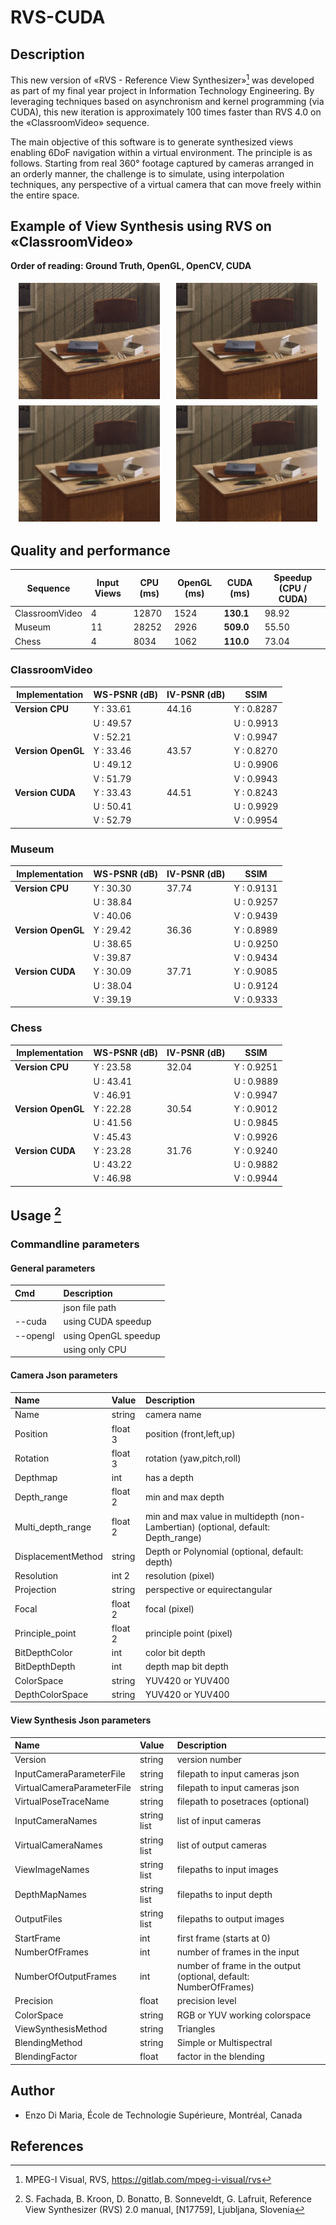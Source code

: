 # RVS-CUDA

## Description

This new version of «RVS - Reference View Synthesizer»[^1] was developed as part of my final year project in Information Technology Engineering. By leveraging techniques based on asynchronism and kernel programming (via CUDA), this new iteration is approximately 100 times faster than RVS 4.0 on the «ClassroomVideo» sequence.

The main objective of this software is to generate synthesized views enabling 6DoF navigation within a virtual environment. The principle is as follows. Starting from real 360° footage captured by cameras arranged in an orderly manner, the challenge is to simulate, using interpolation techniques, any perspective of a virtual camera that can move freely within the entire space.

## Example of View Synthesis using RVS on «ClassroomVideo»

**Order of reading: Ground Truth, OpenGL, OpenCV, CUDA**
<div style="display: flex; flex-wrap: wrap; justify-content: space-around;">
  <img src="./Figures/A01-groundTruth.png" alt="Ground Truth" style="width: 45%; margin: 5px;">
  <img src="./Figures/A01-openGL.png" alt="OpenGL" style="width: 45%; margin: 5px;">
  <img src="./Figures/A01-openCV.png" alt="OpenCV (CPU)" style="width: 45%; margin: 5px;">
  <img src="./Figures/A01-CUDA.png" alt="CUDA" style="width: 45%; margin: 5px;">
</div>

## Quality and performance

| Sequence         | Input Views | CPU (ms) | OpenGL (ms) | CUDA (ms) | Speedup (CPU / CUDA) |
|------------------|-------------|----------|-------------|-----------|---------------------|
| ClassroomVideo  | 4           | 12870    | 1524        | **130.1** | 98.92               |
| Museum           | 11          | 28252    | 2926        | **509.0** | 55.50               |
| Chess            | 4           | 8034     | 1062        | **110.0** | 73.04               |

### ClassroomVideo

| Implementation    | WS-PSNR (dB)       | IV-PSNR (dB) | SSIM               |
|-------------------|-------------------|-------------|-------------------|
| **Version CPU**   | Y : 33.61         | 44.16       | Y : 0.8287        |
|                   | U : 49.57         |             | U : 0.9913        |
|                   | V : 52.21         |             | V : 0.9947        |
| **Version OpenGL**| Y : 33.46         | 43.57       | Y : 0.8270        |
|                   | U : 49.12         |             | U : 0.9906        |
|                   | V : 51.79         |             | V : 0.9943        |
| **Version CUDA**  | Y : 33.43         | 44.51       | Y : 0.8243        |
|                   | U : 50.41         |             | U : 0.9929        |
|                   | V : 52.79         |             | V : 0.9954        |


### Museum

| Implementation    | WS-PSNR (dB)       | IV-PSNR (dB) | SSIM               |
|-------------------|-------------------|-------------|-------------------|
| **Version CPU**   | Y : 30.30         | 37.74       | Y : 0.9131        |
|                   | U : 38.84         |             | U : 0.9257        |
|                   | V : 40.06         |             | V : 0.9439        |
| **Version OpenGL**| Y : 29.42         | 36.36       | Y : 0.8989        |
|                   | U : 38.65         |             | U : 0.9250        |
|                   | V : 39.87         |             | V : 0.9434        |
| **Version CUDA**  | Y : 30.09         | 37.71       | Y : 0.9085        |
|                   | U : 38.04         |             | U : 0.9124        |
|                   | V : 39.19         |             | V : 0.9333        |


### Chess

| Implementation    | WS-PSNR (dB)       | IV-PSNR (dB) | SSIM               |
|-------------------|-------------------|-------------|-------------------|
| **Version CPU**   | Y : 23.58         | 32.04       | Y : 0.9251        |
|                   | U : 43.41         |             | U : 0.9889        |
|                   | V : 46.91         |             | V : 0.9947        |
| **Version OpenGL**| Y : 22.28         | 30.54       | Y : 0.9012        |
|                   | U : 41.56         |             | U : 0.9845        |
|                   | V : 45.43         |             | V : 0.9926        |
| **Version CUDA**  | Y : 23.28         | 31.76       | Y : 0.9240        |
|                   | U : 43.22         |             | U : 0.9882        |
|                   | V : 46.98         |             | V : 0.9944        |


## Usage [^2]

### Commandline parameters

#### General parameters

| Cmd | Description |
|:----|:------------|
|     | json file path |
| --cuda | using CUDA speedup |
| --opengl | using OpenGL speedup |
|  | using only CPU |

#### Camera Json parameters

| Name         | Value         | Description |
|:-------------|:--------------|:------------|
|Name		   | string		   | camera name |
|Position      | float 3  	   | position (front,left,up) |
|Rotation      | float 3       | rotation (yaw,pitch,roll) |
|Depthmap      | int           | has a depth |
|Depth_range   | float 2       | min and max depth |
|Multi_depth_range| float 2    | min and max value in multidepth (non-Lambertian) (optional, default: Depth_range) |
|DisplacementMethod| string    | Depth or  Polynomial (optional, default: depth) |
|Resolution    | int 2    	   | resolution (pixel) |
|Projection    | string        | perspective or equirectangular |
|Focal         | float 2       | focal (pixel) |
|Principle_point| float 2      | principle point (pixel) |
|BitDepthColor | int           | color bit depth |
|BitDepthDepth | int           | depth map bit depth |
|ColorSpace    | string        | YUV420 or YUV400 |
|DepthColorSpace| string       | YUV420 or YUV400 |

#### View Synthesis Json parameters

| Name                     | Value       | Description |
|:-------------------------|:------------|:------------|
|Version                   | string      | version number |
|InputCameraParameterFile  | string      | filepath to input cameras json |
|VirtualCameraParameterFile| string      | filepath to input cameras json |
|VirtualPoseTraceName      | string      | filepath to posetraces (optional) |
|InputCameraNames          | string list | list of input cameras  |
|VirtualCameraNames        | string list | list of output cameras |
|ViewImageNames            | string list | filepaths to input images |
|DepthMapNames             | string list | filepaths to input depth |
|OutputFiles               | string list | filepaths to output images |
|StartFrame                | int         | first frame (starts at 0) |
|NumberOfFrames            | int         | number of frames in the input |
|NumberOfOutputFrames      | int         | number of frame in the output (optional, default: NumberOfFrames) |
|Precision                 | float       | precision level |
|ColorSpace                | string      | RGB or YUV working colorspace |
|ViewSynthesisMethod       | string      | Triangles |
|BlendingMethod            | string      | Simple or Multispectral |
|BlendingFactor            | float       | factor in the blending |

## Author

* Enzo Di Maria, École de Technologie Supérieure, Montréal, Canada

## References

[^1]: MPEG-I Visual, RVS, https://gitlab.com/mpeg-i-visual/rvs
[^2]: S. Fachada, B. Kroon, D. Bonatto, B. Sonneveldt, G. Lafruit, Reference View Synthesizer (RVS) 2.0 manual, [N17759], Ljubljana, Slovenia